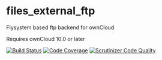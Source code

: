 # files_external_ftp
Flysystem based ftp backend for ownCloud

Requires ownCloud 10.0 or later

[![Build Status](https://travis-ci.org/owncloud/files_external_ftp.svg?branch=master)](https://travis-ci.org/owncloud/files_external_ftp)
[![Code Coverage](https://scrutinizer-ci.com/g/owncloud/files_external_ftp/badges/coverage.png?b=master)](https://scrutinizer-ci.com/g/owncloud/files_external_ftp/?branch=master)
[![Scrutinizer Code Quality](https://scrutinizer-ci.com/g/owncloud/files_external_ftp/badges/quality-score.png?b=master)](https://scrutinizer-ci.com/g/owncloud/files_external_ftp/?branch=master)
